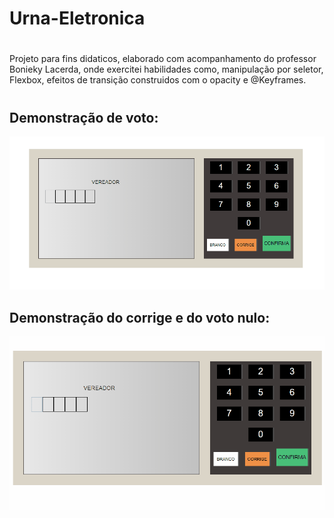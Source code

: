 # Urna-Eletronica
#
Projeto para fins didaticos, elaborado com acompanhamento do professor Bonieky Lacerda, onde exercitei habilidades como, manipulação por seletor, Flexbox, efeitos de transição construidos com o opacity e @Keyframes.
# 
## Demonstração de voto:

<img src="images\Gifs\Animação1.gif"/>

## Demonstração do corrige e do voto nulo:

<img src="images\Gifs\Animação2.gif"/>
